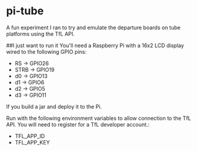# pi-tube
A fun experiment I ran to try and emulate the departure boards
on tube platforms using the TfL API.

##I just want to run it
You'll need a Raspberry Pi with a 16x2 LCD display wired to
the following GPIO pins:

- RS -> GPIO26
- STRB -> GPIO19
- d0 -> GPIO13
- d1 -> GPIO6
- d2 -> GPIO5
- d3 -> GPIO11

If you build a jar and deploy it to the Pi.

Run with the following environment variables to allow
connection to the TfL API. You will need to register for
a TfL developer account.:

- TFL_APP_ID
- TFL_APP_KEY